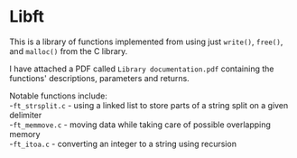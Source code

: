 # Libft

This is a library of functions implemented from using just ```write()```, ```free()```, and ```malloc()``` from the C library. </br>

I have attached a PDF called ```Library documentation.pdf``` containing the functions' descriptions, parameters and returns. </br>

Notable functions include: </br>
-```ft_strsplit.c``` - using a linked list to store parts of a string split on a given delimiter </br>
-```ft_memmove.c``` - moving data while taking care of possible overlapping memory </br>
-```ft_itoa.c``` - converting an integer to a string using recursion </br>
